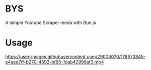 
# BYS
A simple Youtube Scraper meda with Bun.js 

# Usage

https://user-images.githubusercontent.com/29004070/178573845-e4aed7ff-b270-4592-bf95-1dab42999af3.mp4
